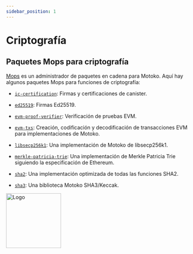 ```yaml
---
sidebar_position: 1
---
```


# Criptografía

## Paquetes Mops para criptografía

[Mops](https://mops.one/) es un administrador de paquetes en cadena para Motoko.
Aquí hay algunos paquetes Mops para funciones de criptografía:

- [`ic-certification`](https://mops.one/ic-certification): Firmas y
  certificaciones de canister.

- [`ed25519`](https://mops.one/ed25519): Firmas Ed25519.

- [`evm-proof-verifier`](https://mops.one/evm-proof-verifier): Verificación de
  pruebas EVM.

- [`evm-txs`](https://mops.one/evm-txs): Creación, codificación y decodificación
  de transacciones EVM para implementaciones de Motoko.

- [`libsecp256k1`](https://mops.one/libsecp256k1): Una implementación de Motoko
  de libsecp256k1.

- [`merkle-patricia-trie`](https://mops.one/merkle-patricia-trie): Una
  implementación de Merkle Patricia Trie siguiendo la especificación de
  Ethereum.

- [`sha2`](https://mops.one/sha2): Una implementación optimizada de todas las
  funciones SHA2.

- [`sha3`](https://mops.one/sha3): Una biblioteca Motoko SHA3/Keccak.

<img src="https://github.com/user-attachments/assets/844ca364-4d71-42b3-aaec-4a6c3509ee2e" alt="Logo" width="150" height="150" />
